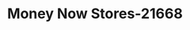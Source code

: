 ---
f_zip-code: 44614
f_state-code: OH
title: Money Now Stores-21668
f_phone: 330-854-3133
f_city-only: Fulton
f_address: 2067 Locust Street S Canal Fulton
f_location-unique-id: '21668'
slug: money-now-stores-21668
updated-on: '2024-05-30T13:46:58.046Z'
created-on: '2024-05-30T13:36:59.803Z'
published-on: '2024-05-30T13:54:32.469Z'
f_city-state: cms/city/fulton-oh.md
f_company: cms/company/money-now-stores.md
f_state: cms/state/ohio.md
layout: '[payday-loan].html'
tags: payday-loan
---